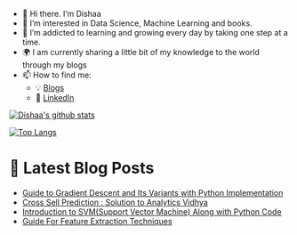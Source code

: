 - 👋 Hi there. I’m Dishaa
- 👀 I’m interested in Data Science, Machine Learning and books.
- 🌱 I’m addicted to learning and growing every day by taking one step at a time.
- :earth_africa: I am currently sharing a little bit of my knowledge to the world through my blogs
- 📫 How to find me: 
  - :bulb: [Blogs](https://www.analyticsvidhya.com/blog/author/dishaa.agarwal/)
  - :office: [LinkedIn](https://www.linkedin.com/in/dishaa-agarwal-340249196/)




[![Dishaa's github stats](https://github-readme-stats.vercel.app/api?username=dishaaagarwal&count_private=true&show_icons=true&theme=radical&hide_rank=false)](https://github.com/anuraghazra/github-readme-stats)

[![Top Langs](https://github-readme-stats.vercel.app/api/top-langs/?username=dishaaagarwal)](https://github.com/anuraghazra/github-readme-stats)

# 📩 Latest Blog Posts 
<!-- BLOG-POST-LIST:START -->
- [Guide to Gradient Descent and Its Variants with Python Implementation](https://www.analyticsvidhya.com/blog/2021/06/guide-to-gradient-descent-and-its-variants-with-python-implementation/)
- [Cross Sell Prediction : Solution to Analytics Vidhya](https://www.analyticsvidhya.com/blog/2021/06/cross-sell-prediction-solution-to-analytics-vidya/)
- [Introduction to SVM(Support Vector Machine) Along with Python Code](https://www.analyticsvidhya.com/blog/2021/04/insight-into-svm-support-vector-machine-along-with-code/)
- [Guide For Feature Extraction Techniques](https://www.analyticsvidhya.com/blog/2021/04/guide-for-feature-extraction-techniques/)
<!-- BLOG-POST-LIST:END -->

 
<!-- dishaaagarwal/dishaaagarwal is a ✨ special ✨ repository because its `README.md` (this file) appears on your GitHub profile.
You can click the Preview link to take a look at your changes.
---> 
